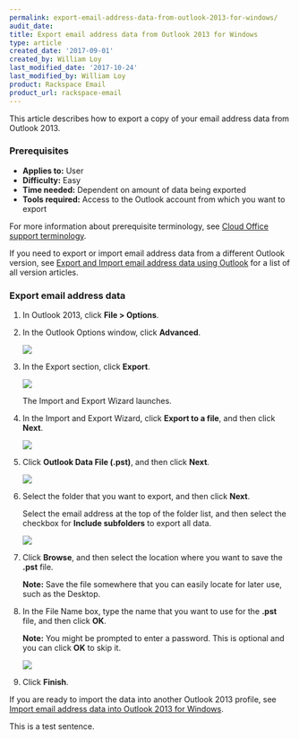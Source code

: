 ```yaml
---
permalink: export-email-address-data-from-outlook-2013-for-windows/
audit_date:
title: Export email address data from Outlook 2013 for Windows
type: article
created_date: '2017-09-01'
created_by: William Loy
last_modified_date: '2017-10-24'
last_modified_by: William Loy
product: Rackspace Email
product_url: rackspace-email
---
```


This article describes how to export a copy of your email address data from Outlook 2013.

### Prerequisites

- **Applies to:** User
- **Difficulty:** Easy
- **Time needed:** Dependent on amount of data being exported
- **Tools required:**  Access to the Outlook account from which you want to export

For more information about prerequisite terminology, see [Cloud Office support terminology](/how-to/cloud-office-support-terminology).


If you need to export or import email address data from a different Outlook version, see [Export and Import email address data using Outlook](/how-to/export-and-import-email-address-data-using-outlook) for a list of all version articles.

### Export email address data

1. In Outlook 2013, click **File > Options**.
2. In the Outlook Options window, click **Advanced**.

    <img src="{% asset_path rackspace-email/export-email-address-data-from-outlook-2013-for-windows/advanced2013.png %}" />

3. In the Export section, click **Export**.

    <img src="{% asset_path rackspace-email/export-email-address-data-from-outlook-2013-for-windows/export2013.png %}" />

    The Import and Export Wizard launches.

4. In the Import and Export Wizard, click **Export to a file**, and then click **Next**.

    <img src="{% asset_path rackspace-email/export-email-address-data-from-outlook-2013-for-windows/export_to_file2013.png %}" />

5. Click **Outlook Data File (.pst)**, and then click **Next**.

    <img src="{% asset_path rackspace-email/export-email-address-data-from-outlook-2013-for-windows/outlook_data_file2013.png %}" />

6. Select the folder that you want to export, and then click **Next**.

   Select the email address at the top of the folder list, and then select the checkbox for **Include subfolders** to export all data.

    <img src="{% asset_path rackspace-email/export-email-address-data-from-outlook-2013-for-windows/export_folder_list2013.png %}" />

8. Click **Browse**, and then select the location where you want to save the **.pst** file.

    **Note:** Save the file somewhere that you can easily locate for later use, such as the Desktop.

9. In the File Name box, type the name that you want to use for the **.pst** file, and then click **OK**.

    **Note:** You might be prompted to enter a password. This is optional and you can click **OK** to skip it.

    <img src="{% asset_path rackspace-email/export-email-address-data-from-outlook-2013-for-windows/browse_finish2013.png %}" />

10. Click **Finish**.

If you are ready to import the data into another Outlook 2013 profile, see [Import email address data into Outlook 2013 for Windows](/how-to/import-email-address-data-into-outlook-2013-for-windows).

This is a test sentence.

